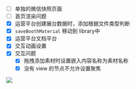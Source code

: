 
- [ ] 单独的微信快照页面
- [ ] 首页渲染问题
- [x] 运营平台创建展台数据时，添加根据文件类型判断
- [x] `saveBoothMaterial` 移动到 library中
- [x] 运营平台文档平台
- [x] 交互动画设置
- [x] 交互问题
	- [x] 拖拽添加素材时设置嵌入内容名称为素材名称
	- [x] 没有 view 的节点不允许设置聚焦

![](Pasted%20image%2020240604094742.png)